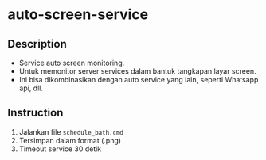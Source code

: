 # auto-screen-service
## Description
 - Service auto screen monitoring.
 - Untuk memonitor server services dalam bantuk tangkapan layar screen.
 - Ini bisa dikombinasikan dengan auto service yang lain, seperti Whatsapp api, dll.

## Instruction
1. Jalankan file `schedule_bath.cmd`
2. Tersimpan dalam format (.png)
3. Timeout service 30 detik

